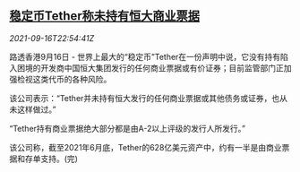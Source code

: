 <!--1631833266000-->
[稳定币Tether称未持有恒大商业票据](https://cn.reuters.com/article/tether-denial-evergrande-bills-0916-thur-idCNKBS2GC29O)
------

<div><i>2021-09-16T22:54:41Z</i></div><p>路透香港9月16日 - 世界上最大的“稳定币”Tether在一份声明中说，它没有持有陷入困境的开发商中国恒大集团发行的任何商业票据或有价证券；目前监管部门正加强检视这类代币的各种风险。</p><p>该公司表示：“Tether并未持有恒大发行的任何商业票据或其他债务或证券，也从未这样做过。”</p><p>“Tether持有商业票据绝大部分都是由A-2以上评级的发行人所发行。”</p><p>该公司称，截至2021年6月底，Tether的628亿美元资产中，约有一半是由商业票据和存单支持。(完)</p>
